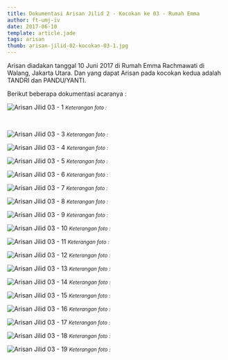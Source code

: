 ```yaml
---
title: Dokumentasi Arisan Jilid 2 - Kocokan ke 03 - Rumah Emma
author: ft-umj-iv
date: 2017-06-10
template: article.jade
tags: arisan
thumb: arisan-jilid-02-kocokan-03-1.jpg
---
```


Arisan diadakan tanggal 10 Juni 2017 di Rumah Emma Rachmawati di Walang, Jakarta Utara.
Dan yang dapat Arisan pada kocokan kedua adalah TANDRI dan PANDU/YANTI.

Berikut beberapa dokumentasi acaranya :

![Arisan Jilid 03 - 1](/story/assets/img/arisan-jilid-02-kocokan-03-1.jpg)
<small>_Keterangan foto :_</small>

<br/>
<span class="more"></span>


![Arisan Jilid 03 - 3](/story/assets/img/arisan-jilid-02-kocokan-03-3.jpg)
<small>_Keterangan foto :_</small>

![Arisan Jilid 03 - 4](/story/assets/img/arisan-jilid-02-kocokan-03-4.jpg)
<small>_Keterangan foto :_</small>

![Arisan Jilid 03 - 5](/story/assets/img/arisan-jilid-02-kocokan-03-5.jpg)
<small>_Keterangan foto :_</small>

![Arisan Jilid 03 - 6](/story/assets/img/arisan-jilid-02-kocokan-03-6.jpg)
<small>_Keterangan foto :_</small>

![Arisan Jilid 03 - 7](/story/assets/img/arisan-jilid-02-kocokan-03-7.jpg)
<small>_Keterangan foto :_</small>

![Arisan Jilid 03 - 8](/story/assets/img/arisan-jilid-02-kocokan-03-8.jpg)
<small>_Keterangan foto :_</small>

![Arisan Jilid 03 - 9](/story/assets/img/arisan-jilid-02-kocokan-03-9.jpg)
<small>_Keterangan foto :_</small>

![Arisan Jilid 03 - 10](/story/assets/img/arisan-jilid-02-kocokan-03-10.jpg)
<small>_Keterangan foto :_</small>

![Arisan Jilid 03 - 11](/story/assets/img/arisan-jilid-02-kocokan-03-11.jpg)
<small>_Keterangan foto :_</small>

![Arisan Jilid 03 - 12](/story/assets/img/arisan-jilid-02-kocokan-03-12.jpg)
<small>_Keterangan foto :_</small>

![Arisan Jilid 03 - 13](/story/assets/img/arisan-jilid-02-kocokan-03-13.jpg)
<small>_Keterangan foto :_</small>

![Arisan Jilid 03 - 14](/story/assets/img/arisan-jilid-02-kocokan-03-14.jpg)
<small>_Keterangan foto :_</small>

![Arisan Jilid 03 - 15](/story/assets/img/arisan-jilid-02-kocokan-03-15.jpg)
<small>_Keterangan foto :_</small>

![Arisan Jilid 03 - 16](/story/assets/img/arisan-jilid-02-kocokan-03-16.jpg)
<small>_Keterangan foto :_</small>

![Arisan Jilid 03 - 17](/story/assets/img/arisan-jilid-02-kocokan-03-17.jpg)
<small>_Keterangan foto :_</small>

![Arisan Jilid 03 - 18](/story/assets/img/arisan-jilid-02-kocokan-03-18.jpg)
<small>_Keterangan foto :_</small>

![Arisan Jilid 03 - 19](/story/assets/img/arisan-jilid-02-kocokan-03-19.jpg)
<small>_Keterangan foto :_</small>
